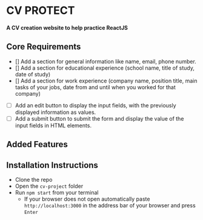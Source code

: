 # CV PROTECT

#### A CV creation website to help practice ReactJS

## Core Requirements

- [] Add a section for general information like name, email, phone number.
- [] Add a section for educational experience (school name, title of study, date of study)
- [] Add a section for work experience (company name, position title, main tasks of your jobs, date from and until when you worked for that company)
- [ ] Add an edit button to display the input fields, with the previously displayed information as values.
- [ ] Add a submit button to submit the form and display the value of the input fields in HTML elements.

## Added Features

## Installation Instructions

- Clone the repo
- Open the `cv-project` folder
- Run `npm start` from your terminal
  - If your browser does not open automatically paste `http://localhost:3000` in the address bar of your browser and press `Enter`
